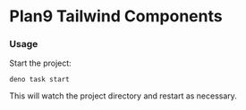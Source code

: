 # Plan9 Tailwind Components

### Usage

Start the project:

```
deno task start
```

This will watch the project directory and restart as necessary.

